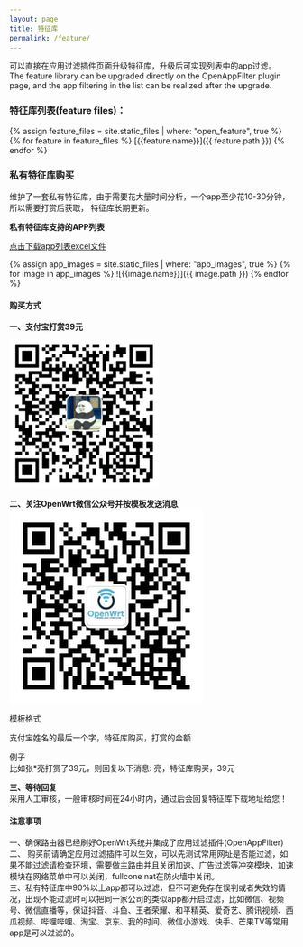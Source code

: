 ```yaml
---
layout: page
title: 特征库
permalink: /feature/
---
```


可以直接在应用过滤插件页面升级特征库，升级后可实现列表中的app过滤。  
The feature library can be upgraded directly on the OpenAppFilter plugin page,
and the app filtering in the list can be realized after the upgrade.  

### 特征库列表(feature files)： 

{% assign feature_files = site.static_files | where: "open_feature", true %}
{% for feature in feature_files %}
 [{{feature.name}}]({{ feature.path }})
{% endfor %}


### 私有特征库购买   
维护了一套私有特征库，由于需要花大量时间分析，一个app至少花10-30分钟，所以需要打赏后获取，
特征库长期更新。

**私有特征库支持的APP列表**   

[点击下载app列表excel文件](http://175.178.71.82:88/docs/support_apps.xlsx)  

{% assign app_images = site.static_files | where: "app_images", true %}
{% for image in app_images %}
 ![{{image.name}}]({{ image.path }})
{% endfor %}


#### 购买方式
  
**一、支付宝打赏39元**   

 ![](assets/img/alipay.png)  

**二、关注OpenWrt微信公众号并按模板发送消息**  
 ![](assets/img/qrcode-openwrt.jpg)  

模板格式   

支付宝姓名的最后一个字，特征库购买，打赏的金额  

例子  
比如张*亮打赏了39元，则回复以下消息:
亮，特征库购买，39元

**三、等待回复**  
采用人工审核，一般审核时间在24小时内，通过后会回复特征库下载地址给您！  


#### 注意事项
一、确保路由器已经刷好OpenWrt系统并集成了应用过滤插件(OpenAppFilter)  
二、 购买前请确定应用过滤插件可以生效，可以先测试常用网址是否能过滤，如果不能过滤请检查环境，需要做主路由并且关闭加速、广告过滤等冲突模块，加速模块在网络菜单中可以关闭，fullcone nat在防火墙中关闭。  
三、私有特征库中90%以上app都可以过滤，但不可避免存在误判或者失效的情况，出现不能过滤时可以把同一家公司的类似app都开启过滤，比如微信、视频号、微信直播等，保证抖音、斗鱼、王者荣耀、和平精英、爱奇艺、腾讯视频、西瓜视频、哔哩哔哩、淘宝、京东、我的时间、微信小游戏、快手、芒果TV等常用app是可以过滤的。  



